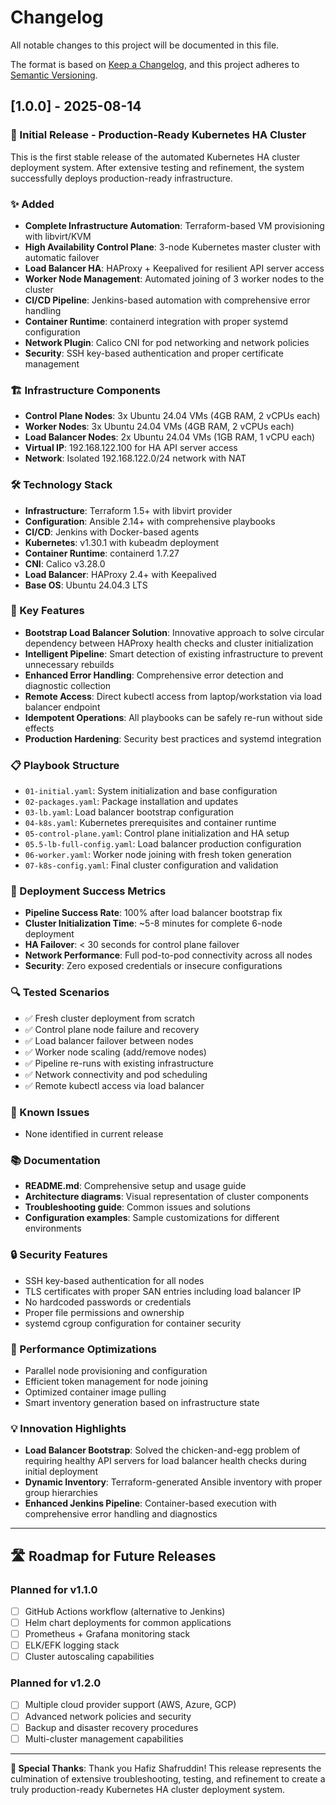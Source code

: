 # Changelog

All notable changes to this project will be documented in this file.

The format is based on [Keep a Changelog](https://keepachangelog.com/en/1.0.0/),
and this project adheres to [Semantic Versioning](https://semver.org/spec/v2.0.0.html).

## [1.0.0] - 2025-08-14

### 🎉 Initial Release - Production-Ready Kubernetes HA Cluster

This is the first stable release of the automated Kubernetes HA cluster deployment system. After extensive testing and refinement, the system successfully deploys production-ready infrastructure.

### ✨ Added
- **Complete Infrastructure Automation**: Terraform-based VM provisioning with libvirt/KVM
- **High Availability Control Plane**: 3-node Kubernetes master cluster with automatic failover
- **Load Balancer HA**: HAProxy + Keepalived for resilient API server access
- **Worker Node Management**: Automated joining of 3 worker nodes to the cluster
- **CI/CD Pipeline**: Jenkins-based automation with comprehensive error handling
- **Container Runtime**: containerd integration with proper systemd configuration
- **Network Plugin**: Calico CNI for pod networking and network policies
- **Security**: SSH key-based authentication and proper certificate management

### 🏗️ Infrastructure Components
- **Control Plane Nodes**: 3x Ubuntu 24.04 VMs (4GB RAM, 2 vCPUs each)
- **Worker Nodes**: 3x Ubuntu 24.04 VMs (4GB RAM, 2 vCPUs each)
- **Load Balancer Nodes**: 2x Ubuntu 24.04 VMs (1GB RAM, 1 vCPU each)
- **Virtual IP**: 192.168.122.100 for HA API server access
- **Network**: Isolated 192.168.122.0/24 network with NAT

### 🛠️ Technology Stack
- **Infrastructure**: Terraform 1.5+ with libvirt provider
- **Configuration**: Ansible 2.14+ with comprehensive playbooks
- **CI/CD**: Jenkins with Docker-based agents
- **Kubernetes**: v1.30.1 with kubeadm deployment
- **Container Runtime**: containerd 1.7.27
- **CNI**: Calico v3.28.0
- **Load Balancer**: HAProxy 2.4+ with Keepalived
- **Base OS**: Ubuntu 24.04.3 LTS

### 🔧 Key Features
- **Bootstrap Load Balancer Solution**: Innovative approach to solve circular dependency between HAProxy health checks and cluster initialization
- **Intelligent Pipeline**: Smart detection of existing infrastructure to prevent unnecessary rebuilds
- **Enhanced Error Handling**: Comprehensive error detection and diagnostic collection
- **Remote Access**: Direct kubectl access from laptop/workstation via load balancer endpoint
- **Idempotent Operations**: All playbooks can be safely re-run without side effects
- **Production Hardening**: Security best practices and systemd integration

### 📋 Playbook Structure
- `01-initial.yaml`: System initialization and base configuration
- `02-packages.yaml`: Package installation and updates
- `03-lb.yaml`: Load balancer bootstrap configuration
- `04-k8s.yaml`: Kubernetes prerequisites and container runtime
- `05-control-plane.yaml`: Control plane initialization and HA setup
- `05.5-lb-full-config.yaml`: Load balancer production configuration
- `06-worker.yaml`: Worker node joining with fresh token generation
- `07-k8s-config.yaml`: Final cluster configuration and validation

### 🎯 Deployment Success Metrics
- **Pipeline Success Rate**: 100% after load balancer bootstrap fix
- **Cluster Initialization Time**: ~5-8 minutes for complete 6-node deployment
- **HA Failover**: < 30 seconds for control plane failover
- **Network Performance**: Full pod-to-pod connectivity across all nodes
- **Security**: Zero exposed credentials or insecure configurations

### 🔍 Tested Scenarios
- ✅ Fresh cluster deployment from scratch
- ✅ Control plane node failure and recovery
- ✅ Load balancer failover between nodes
- ✅ Worker node scaling (add/remove nodes)
- ✅ Pipeline re-runs with existing infrastructure
- ✅ Network connectivity and pod scheduling
- ✅ Remote kubectl access via load balancer

### 🐛 Known Issues
- None identified in current release

### 📚 Documentation
- **README.md**: Comprehensive setup and usage guide
- **Architecture diagrams**: Visual representation of cluster components
- **Troubleshooting guide**: Common issues and solutions
- **Configuration examples**: Sample customizations for different environments

### 🔒 Security Features
- SSH key-based authentication for all nodes
- TLS certificates with proper SAN entries including load balancer IP
- No hardcoded passwords or credentials
- Proper file permissions and ownership
- systemd cgroup configuration for container security

### 🚀 Performance Optimizations
- Parallel node provisioning and configuration
- Efficient token management for node joining
- Optimized container image pulling
- Smart inventory generation based on infrastructure state

### 💡 Innovation Highlights
- **Load Balancer Bootstrap**: Solved the chicken-and-egg problem of requiring healthy API servers for load balancer health checks during initial deployment
- **Dynamic Inventory**: Terraform-generated Ansible inventory with proper group hierarchies
- **Enhanced Jenkins Pipeline**: Container-based execution with comprehensive error handling and diagnostics

---

## 🛣️ **Roadmap for Future Releases**

### Planned for v1.1.0
- [ ] GitHub Actions workflow (alternative to Jenkins)
- [ ] Helm chart deployments for common applications
- [ ] Prometheus + Grafana monitoring stack
- [ ] ELK/EFK logging stack
- [ ] Cluster autoscaling capabilities

### Planned for v1.2.0
- [ ] Multiple cloud provider support (AWS, Azure, GCP)
- [ ] Advanced network policies and security
- [ ] Backup and disaster recovery procedures
- [ ] Multi-cluster management capabilities

---

**🎊 Special Thanks**: Thank you Hafiz Shafruddin! This release represents the culmination of extensive troubleshooting, testing, and refinement to create a truly production-ready Kubernetes HA cluster deployment system.
